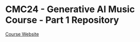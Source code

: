 # CMC24 - Generative AI Music Course - Part 1 Repository

[Course Website](https://smc24-musicgen.github.io/)